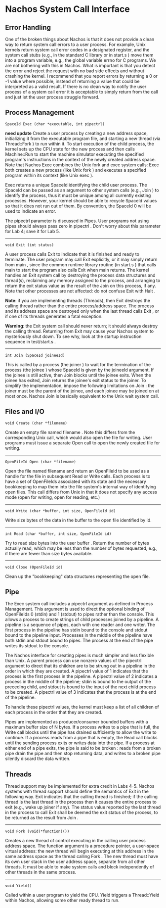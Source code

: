 # Nachos System Call Interface

## Error Handling

One of the broken things about Nachos is that it does not provide a
clean way to return system call errors to a user process. For example,
Unix kernels return system call error codes in a designated register,
and the system call stubs (e.g., in the standard C library or in
start.s ) move them into a program variable, e.g., the global variable
errno for C programs. We are not bothering with this in Nachos. What
is important is that you detect the error and reject the request with
no bad side effects and without crashing the kernel. I recommend that
you report errors by returning a 0 or -1 value where possible, instead
of returning a value that could be interpreted as a valid result. If
there is no clean way to notify the user process of a system call
error it is acceptable to simply return from the call and just let the
user process struggle forward.


## Process Management

```
SpaceId Exec (char *executable, int pipectrl)
```

**need update** Create a user process by creating a new address space,
initializing it from the executable program file, and starting a new
thread (via Thread::Fork ) to run within it. To start execution of the
child process, the kernel sets up the CPU state for the new process
and then calls Machine::Run to start the machine simulator executing
the specified program's instructions in the context of the newly
created address space. Note that Nachos Exec combines the Unix fork
and exec system calls: Exec both creates a new process (like Unix fork
) and executes a specified program within its context (like Unix exec
).

Exec returns a unique SpaceId identifying the child user process. The
SpaceId can be passed as an argument to other system calls (e.g., Join
) to identify the process, thus it must be unique among all currently
existing processes. However, your kernel should be able to recycle
SpaceId values so that it does not run out of them. By convention, the
SpaceId 0 will be used to indicate an error.

The pipectrl parameter is discussed in Pipes. User programs not using
pipes should always pass zero in pipectrl . Don't worry about this
parameter for Lab 4; save it for Lab 5.

---

```
void Exit (int status)
```

A user process calls Exit to indicate that it is finished and ready to
terminate. The user program may call Exit explicitly, or it may simply
return from main , since the common runtime library routine (in
start.s ) that calls main to start the program also calls Exit when
main returns. The kernel handles an Exit system call by destroying the
process data structures and thread(s), reclaiming any memory assigned
to the process, and arranging to return the exit status value as the
result of the Join on this process, if any. Note that other processes
are not affected: do not confuse Exit with Halt .

**Note**: if you are implementing threads (Threads), then Exit
destroys the calling thread rather than the entire process/address
space. The process and its address space are destroyed only when the
last thread calls Exit , or if one of its threads generates a fatal
exception.

**Warning**: the Exit system call should never return; it should
always destroy the calling thread. Returning from Exit may cause your
Nachos system to mysteriously shut down. To see why, look at the
startup instruction sequence in test/start.s .

---

```
int Join (SpaceId joineeId)
```

This is called by a process (the joiner ) to wait for the termination
of the process (the joinee ) whose SpaceId is given by the joineeId
argument. If the joinee is still active, then Join blocks until the
joinee exits. When the joinee has exited, Join returns the joinee's
exit status to the joiner. To simplify the implementation, impose the
following limitations on Join : the joiner must be the parent of the
joinee, and each joinee may be joined on at most once. Nachos Join is
basically equivalent to the Unix wait system call.


## Files and I/O

```
void Create (char *filename)
```

Create an empty file named filename . Note this differs from the
corresponding Unix call, which would also open the file for writing.
User programs must issue a separate Open call to open the newly
created file for writing.

---

```
OpenFileId Open (char *filename)
```

Open the file named filename and return an OpenFileId to be used as a
handle for the file in subsequent Read or Write calls. Each process is
to have a set of OpenFileIds associated with its state and the
necessary bookkeeping to map them into the file system's internal way
of identifying open files. This call differs from Unix in that it does
not specify any access mode (open for writing, open for reading, etc.)

---

```
void Write (char *buffer, int size, OpenFileId id)
```

Write size bytes of the data in the buffer to the open file identified by id.

---

```
int Read (char *buffer, int size, OpenFileId id)
```

Try to read size bytes into the user buffer . Return the number of
bytes actually read, which may be less than the number of bytes
requested, e.g., if there are fewer than size bytes available.

---

```
void Close (OpenFileId id)
```

Clean up the "bookkeeping" data structures representing the open file.

## Pipe

The Exec system call includes a pipectrl argument as defined in
Process Management. This argument is used to direct the optional
binding of OpenFileIds 0 (stdin) and 1 (stdout) to pipes rather than
the console. This allows a process to create strings of child
processes joined by a pipeline. A pipeline is a sequence of pipes,
each with one reader and one writer. The first process in the pipeline
has stdin bound to the console and stdout bound to the pipeline input.
Processes in the middle of the pipeline have both stdin and stdout
bound to pipes. The process at the end of the pipe writes its stdout
to the console.

The Nachos interface for creating pipes is much simpler and less
flexible than Unix. A parent process can use nonzero values of the
pipectrl argument to direct that its children are to be strung out in
a pipeline in the order in which they are created. A pipectrl value of
1 indicates that the process is the first process in the pipeline. A
pipectrl value of 2 indicates a process in the middle of the pipeline;
stdin is bound to the output of the preceding child, and stdout is
bound to the input of the next child process to be created. A pipectrl
value of 3 indicates that the process is at the end of the pipeline.

To handle these pipectrl values, the kernel must keep a list of all
children of each process in the order that they are created.

Pipes are implemented as producer/consumer bounded buffers with a
maximum buffer size of N bytes. If a process writes to a pipe that is
full, the Write call blocks until the pipe has drained sufficiently to
allow the write to continue. If a process reads from a pipe that is
empty, the Read call blocks until the sending process exits or writes
data into the pipe. If a process at either end of a pipe exits, the
pipe is said to be broken : reads from a broken pipe drain the pipe
and then stop returning data, and writes to a broken pipe silently
discard the data written.

## Threads

Thread support may be implemented for extra credit in Labs 4-5. Nachos
systems with thread support should define the semantics of Exit in the
following way. Exit indicates that the calling thread is finished; if
the calling thread is the last thread in the process then it causes
the entire process to exit (e.g., wake up joiner if any). The status
value reported by the last thread in the process to call Exit shall be
deemed the exit status of the process, to be returned as the result
from Join .

---

```
void Fork (void(*function)())
```

Creates a new thread of control executing in the calling user process
address space. The function argument is a procedure pointer, a
user-space virtual address: the new thread will begin executing at
this address in the same address space as the thread calling Fork .
The new thread must have its own user stack in the user address space,
separate from all other threads. It must be able to make system calls
and block independently of other threads in the same process.

---

```
void Yield()
```

Called within a user program to yield the CPU. Yield triggers a
Thread::Yield within Nachos, allowing some other ready thread to run.
